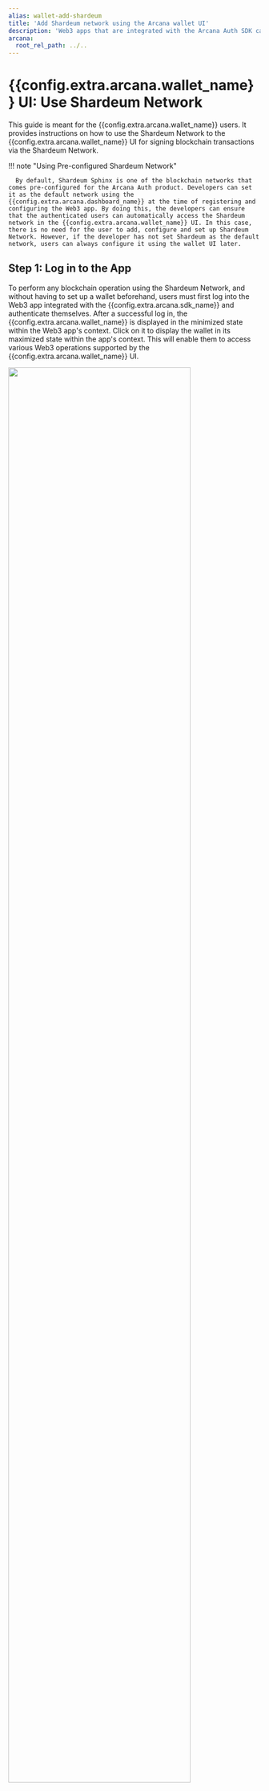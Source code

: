 ```yaml
---
alias: wallet-add-shardeum
title: 'Add Shardeum network using the Arcana wallet UI'
description: 'Web3 apps that are integrated with the Arcana Auth SDK can enable the app users to access Arcana wallet and add Shardeum network using the wallet UI interfaces, manually.'
arcana:
  root_rel_path: ../..
---
```


# {{config.extra.arcana.wallet_name}} UI: Use Shardeum Network

This guide is meant for the {{config.extra.arcana.wallet_name}} users. It provides instructions on how to use the Shardeum Network to the {{config.extra.arcana.wallet_name}} UI for signing blockchain transactions via the Shardeum Network.

!!! note "Using Pre-configured Shardeum Network"

      By default, Shardeum Sphinx is one of the blockchain networks that comes pre-configured for the Arcana Auth product. Developers can set it as the default network using the {{config.extra.arcana.dashboard_name}} at the time of registering and configuring the Web3 app. By doing this, the developers can ensure that the authenticated users can automatically access the Shardeum network in the {{config.extra.arcana.wallet_name}} UI. In this case, there is no need for the user to add, configure and set up Shardeum Network. However, if the developer has not set Shardeum as the default network, users can always configure it using the wallet UI later.

## Step 1:  Log in to the App

To perform any blockchain operation using the Shardeum Network, and without having to set up a wallet beforehand, users must first log into the Web3 app integrated with the {{config.extra.arcana.sdk_name}} and authenticate themselves. After a successful log in, the {{config.extra.arcana.wallet_name}} is displayed in the minimized state within the Web3 app's context. Click on it to display the wallet in its maximized state within the app's context. This will enable them to access various Web3 operations supported by the {{config.extra.arcana.wallet_name}} UI.

<img src="/img/an_shm_wallet_demo_app.png" width="85%"/>

## Step 2: Select Shardeum Network

Refer to the top right network dropdown in the {{config.extra.arcana.wallet_name}} UI. You will see a list of pre-configured networks for use. If the requisite Shardeum Network is displayed, simply click on it to select it and proceed with the {{config.extra.arcana.wallet_name}} operations.

<img src="/img/an_wallet_shm_preconfig_list.gif" width="35%"/>

If the requisite Shardeum Network flavor is not listed, user can manually add it. After manual addition, the network will show up as the default selected network in the {{config.extra.arcana.wallet_name}} UI. The only caveat is, manually added networks do not persist across user logins in the app.  Only the ones which the app developer has configured will show up once the user logs in to the Web3 app integrated with the {{config.extra.arcana.sdk_name}}.

<img src="/img/an_wallet_shm_add_list.gif" width="35%"/>

To manually add the Shardeum network via the wallet UI, refer to the instructions in the {{config.extra.arcana.wallet_name}} User Guide for [[arcana-wallet-user-guide#addselect-a-network|adding a network]]. Specify the [latest Shardeum Network configuration details](https://docs.shardeum.org/network/endpoints) to manually add the network.

## See Also

* [[arcana-wallet-user-guide|{{config.extra.arcana.wallet_name}} Users' Guide]]
